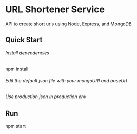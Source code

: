 # URL Shortener Service

API to create short urls using Node, Express, and MongoDB

## Quick Start

###### Install dependencies
npm install

###### Edit the default.json file with your mongoURI and baseUrl
###### Use production.json in production env

## Run
npm start